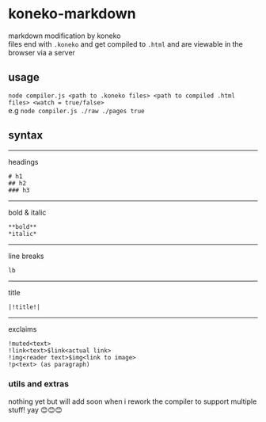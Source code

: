 # koneko-markdown
markdown modification by koneko  
files end with `.koneko` and get compiled to `.html` and are viewable in the browser via a server  
## usage
`node compiler.js <path to .koneko files> <path to compiled .html files> <watch = true/false>`  
e.g
`node compiler.js ./raw ./pages true`

## syntax
---
headings  
```
# h1
## h2
### h3
```
---
bold & italic  
```
**bold**
*italic*
```
---
line breaks
```
lb 
```
---
title
```
|!title!|
```
---
exclaims
```
!muted<text>
!link<text>$link<actual link>
!img<reader text>$img<link to image>
!p<text> (as paragraph)
```

### utils and extras
nothing yet but will add soon when i rework the compiler to support multiple stuff! yay 😊😊😊